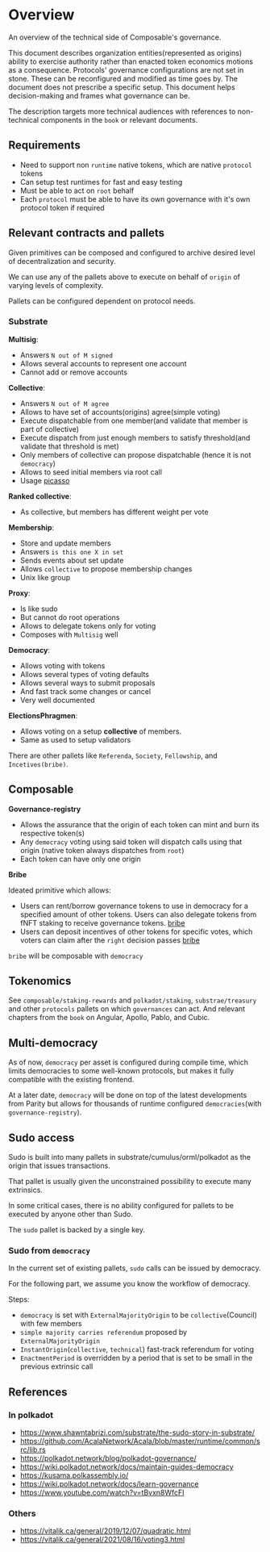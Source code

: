 # Overview

An overview of the technical side of Composable's governance.

This document describes organization entities(represented as origins) ability to exercise authority rather than enacted token economics motions as a consequence.
Protocols' governance configurations are not set in stone. These can be reconfigured and modified as time goes by. The document does not prescribe a specific setup.
This document helps decision-making and frames what governance can be.

The description targets more technical audiences with references to non-technical components in the `book` or relevant documents.

## Requirements

- Need to support non `runtime` native tokens, which are native `protocol` tokens
- Can setup test runtimes for fast and easy testing
- Must be able to act on `root` behalf
- Each `protocol` must be able to have its own governance with it's own protocol token if required

## Relevant contracts and pallets

Given primitives can be composed and configured to archive desired level of decentralization and security.

We can use any of the pallets above to execute on behalf of `origin` of varying levels of complexity.

Pallets can be configured dependent on protocol needs.

### Substrate

**Multisig**:

- Answers `N out of M signed`
- Allows several accounts to represent one account
- Cannot add or remove accounts

 **Collective**:

- Answers `N out of M agree`
- Allows to have set of accounts(origins) agree(simple voting)
- Execute dispatchable from one member(and validate that member is part of collective)
- Execute dispatch from just enough members to satisfy threshold(and validate that threshold is
   met)
- Only members of collective can propose dispatchable (hence it is not `democracy`)
- Allows to seed initial members via root call
- Usage [picasso](../book/src/products/the-picasso-parachain/council.md)

 **Ranked collective**:

- As collective, but members has different weight per vote

 **Membership**:

- Store and update members
- Answers `is this one X in set`
- Sends events about set update
- Allows `collective` to propose membership changes
- Unix like group

 **Proxy**:

- Is like sudo
- But cannot do root operations
- Allows to delegate tokens only for voting
- Composes with `Multisig` well

**Democracy**:

- Allows voting with tokens
- Allows several types of voting defaults
- Allows several ways to submit proposals
- And fast track some changes or cancel
- Very well documented

**ElectionsPhragmen**:

- Allows voting on a setup **collective** of members.
- Same as used to setup validators

There are other pallets like `Referenda`, `Society`, `Fellowship`, and `Incetives(bribe)`.

## Composable

 **Governance-registry**

- Allows the assurance that the origin of each token can mint and burn its respective token(s)
- Any `democracy` voting using said token will dispatch calls using that origin (native token always dispatches from `root`)
- Each token can have only one origin

 **Bribe**

Ideated primitive which allows:

- Users can rent/borrow governance tokens to use in democracy for a specified amount of other tokens. Users can also delegate tokens from fNFT staking to receive governance tokens. [bribe]
- Users can deposit incentives of other tokens for specific votes, which voters can claim after the `right` decision passes [bribe]

`bribe` will be composable with `democracy`

## Tokenomics

See `composable/staking-rewards` and `polkadot/staking`, `substrae/treasury` and other `protocols` pallets on which `governances` can act.
And relevant chapters from the `book` on Angular, Apollo, Pablo, and Cubic.

## Multi-democracy

As of now, `democracy` per asset is configured during compile time, which limits democracies to some well-known protocols, but makes it fully compatible with the existing frontend.

At a later date, `democracy` will be done on top of the latest developments from Parity but allows for thousands of runtime configured `democracies`(with `governance-registry`).

## Sudo access

Sudo is built into many pallets in substrate/cumulus/orml/polkadot as the origin that issues transactions.

That pallet is usually given the unconstrained possibility to execute many extrinsics.

In some critical cases, there is no ability configured for pallets to be executed by anyone other than Sudo.

The `sudo` pallet is backed by a single key.

### Sudo from `democracy`

In the current set of existing pallets, `sudo` calls can be issued by democracy.

For the following part, we assume you know the workflow of democracy.

Steps:

- `democracy` is set with `ExternalMajorityOrigin` to be `collective`(Council) with few members
- `simple majority carries referendum` proposed by `ExternalMajorityOrigin`
- `InstantOrigin`(`collective`, `technical`) fast-track referendum for voting
- `EnactmentPeriod` is overridden by a period that is set to be small in the previous extrinsic call

## References

### In polkadot

- <https://www.shawntabrizi.com/substrate/the-sudo-story-in-substrate/>
- <https://github.com/AcalaNetwork/Acala/blob/master/runtime/common/src/lib.rs>
- <https://polkadot.network/blog/polkadot-governance/>
- <https://wiki.polkadot.network/docs/maintain-guides-democracy>
- <https://kusama.polkassembly.io/>
- <https://wiki.polkadot.network/docs/learn-governance>
- <https://www.youtube.com/watch?v=tBvxn8WfcFI>

### Others

- <https://vitalik.ca/general/2019/12/07/quadratic.html>
- <https://vitalik.ca/general/2021/08/16/voting3.html>

[bribe]: https://bribe.gitbook.io/bribe/
